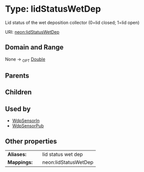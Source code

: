 
# Type: lidStatusWetDep


Lid status of the wet deposition collector (0=lid closed; 1=lid open)

URI: [neon:lidStatusWetDep](https://data.neonscience.org/lidStatusWetDep)


## Domain and Range

None ->  <sub>OPT</sub> [Double](types/Double.md)

## Parents


## Children


## Used by

 * [WdpSensorIn](WdpSensorIn.md)
 * [WdpSensorPub](WdpSensorPub.md)

## Other properties

|  |  |  |
| --- | --- | --- |
| **Aliases:** | | lid status wet dep |
| **Mappings:** | | neon:lidStatusWetDep |

